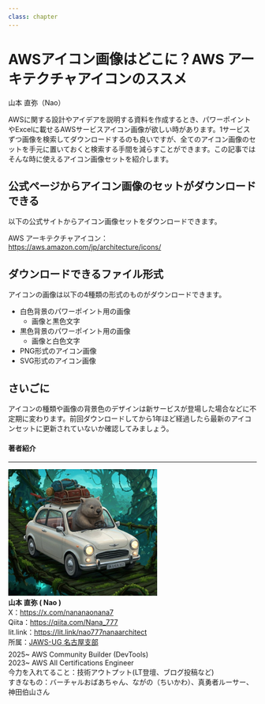 ```yaml
---
class: chapter
---
```


# AWSアイコン画像はどこに？AWS アーキテクチャアイコンのススメ

<div class="flush-right">
山本 直弥（Nao）
</div>


AWSに関する設計やアイデアを説明する資料を作成するとき、パワーポイントやExcelに載せるAWSサービスアイコン画像が欲しい時があります。1サービスずつ画像を検索してダウンロードするのも良いですが、全てのアイコン画像のセットを手元に置いておくと検索する手間を減らすことができます。この記事ではそんな時に使えるアイコン画像セットを紹介します。


## 公式ページからアイコン画像のセットがダウンロードできる
以下の公式サイトからアイコン画像セットをダウンロードできます。  

AWS アーキテクチャアイコン：https://aws.amazon.com/jp/architecture/icons/


## ダウンロードできるファイル形式
アイコンの画像は以下の4種類の形式のものがダウンロードできます。
- 白色背景のパワーポイント用の画像
  - 画像と黒色文字
- 黒色背景のパワーポイント用の画像
  - 画像と白色文字
- PNG形式のアイコン画像
- SVG形式のアイコン画像

## さいごに
アイコンの種類や画像の背景色のデザインは新サービスが登場した場合などに不定期に変わります。前回ダウンロードしてから1年ほど経過したら最新のアイコンセットに更新されていないか確認してみましょう。



#### 著者紹介

---

<div class="author-profile">
    <img src="images/naosan.jpg" width="60%">
    <div>
        <div>
            <b>山本 直弥 ( Nao )</b></br> 
            X：<a href="https://x.com/nananaonana7">https://x.com/nananaonana7</a></br> 
            Qiita：<a href="https://qiita.com/Nana_777">https://qiita.com/Nana_777</a></br> 
            lit.link：<a href="https://qiita.com/Nana_777">https://lit.link/nao777nanaarchitect</a></br> 
            所属：<a href="https://jawsug-nagoya.connpass.com/">JAWS-UG 名古屋支部</a>
        </div>
    </div>
</div>
<p style="margin-top: 0.5em; margin-bottom: 2em;">
2025~ AWS Community Builder (DevTools) </br> 
2023~ AWS All Certifications Engineer </br> 
今力を入れてること：技術アウトプット(LT登壇、ブログ投稿など) </br> 
すきなもの：バーチャルおばあちゃん、ながの（ちいかわ）、真勇者ルーサー、神田伯山さん </br> 
</p>